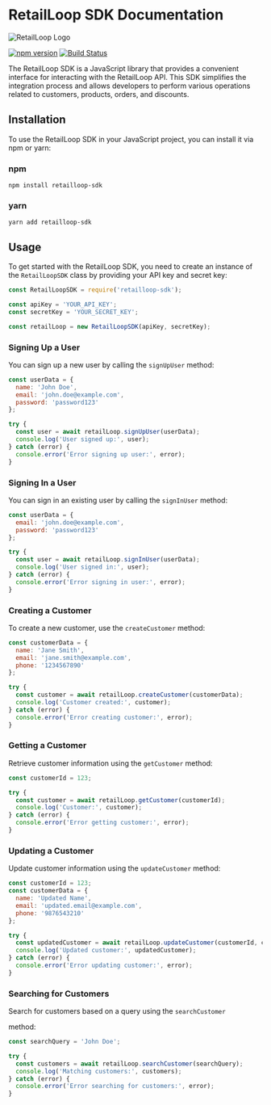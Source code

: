 
# RetailLoop SDK Documentation

![RetailLoop Logo](https://example.com/retailloop-logo.png)

[![npm version](https://badge.fury.io/js/retailloop-sdk.svg)](https://www.npmjs.com/package/retailloop-sdk)
[![Build Status](https://travis-ci.com/your-username/retailloop-sdk.svg?branch=master)](https://travis-ci.com/your-username/retailloop-sdk)

The RetailLoop SDK is a JavaScript library that provides a convenient interface for interacting with the RetailLoop API. This SDK simplifies the integration process and allows developers to perform various operations related to customers, products, orders, and discounts.

## Installation

To use the RetailLoop SDK in your JavaScript project, you can install it via npm or yarn:

### npm

```shell
npm install retailloop-sdk
```

### yarn

```shell
yarn add retailloop-sdk
```

## Usage

To get started with the RetailLoop SDK, you need to create an instance of the `RetailLoopSDK` class by providing your API key and secret key:

```javascript
const RetailLoopSDK = require('retailloop-sdk');

const apiKey = 'YOUR_API_KEY';
const secretKey = 'YOUR_SECRET_KEY';

const retailLoop = new RetailLoopSDK(apiKey, secretKey);
```

### Signing Up a User

You can sign up a new user by calling the `signUpUser` method:

```javascript
const userData = {
  name: 'John Doe',
  email: 'john.doe@example.com',
  password: 'password123'
};

try {
  const user = await retailLoop.signUpUser(userData);
  console.log('User signed up:', user);
} catch (error) {
  console.error('Error signing up user:', error);
}
```

### Signing In a User

You can sign in an existing user by calling the `signInUser` method:

```javascript
const userData = {
  email: 'john.doe@example.com',
  password: 'password123'
};

try {
  const user = await retailLoop.signInUser(userData);
  console.log('User signed in:', user);
} catch (error) {
  console.error('Error signing in user:', error);
}
```

### Creating a Customer

To create a new customer, use the `createCustomer` method:

```javascript
const customerData = {
  name: 'Jane Smith',
  email: 'jane.smith@example.com',
  phone: '1234567890'
};

try {
  const customer = await retailLoop.createCustomer(customerData);
  console.log('Customer created:', customer);
} catch (error) {
  console.error('Error creating customer:', error);
}
```

### Getting a Customer

Retrieve customer information using the `getCustomer` method:

```javascript
const customerId = 123;

try {
  const customer = await retailLoop.getCustomer(customerId);
  console.log('Customer:', customer);
} catch (error) {
  console.error('Error getting customer:', error);
}
```

### Updating a Customer

Update customer information using the `updateCustomer` method:

```javascript
const customerId = 123;
const customerData = {
  name: 'Updated Name',
  email: 'updated.email@example.com',
  phone: '9876543210'
};

try {
  const updatedCustomer = await retailLoop.updateCustomer(customerId, customerData);
  console.log('Updated customer:', updatedCustomer);
} catch (error) {
  console.error('Error updating customer:', error);
}
```

### Searching for Customers

Search for customers based on a query using the `searchCustomer`

 method:

```javascript
const searchQuery = 'John Doe';

try {
  const customers = await retailLoop.searchCustomer(searchQuery);
  console.log('Matching customers:', customers);
} catch (error) {
  console.error('Error searching for customers:', error);
}
```
